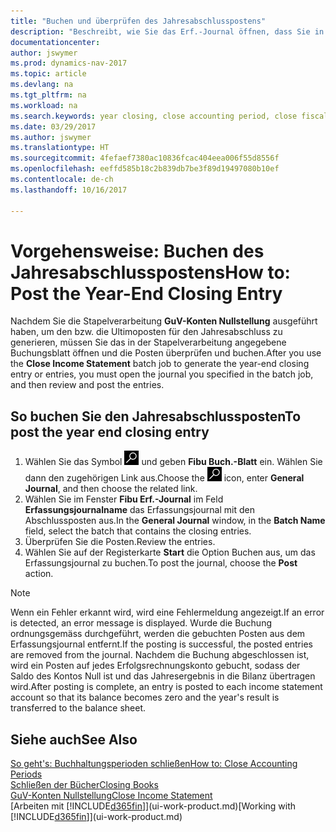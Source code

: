 ```yaml
---
title: "Buchen und überprüfen des Jahresabschlusspostens"
description: "Beschreibt, wie Sie das Erf.-Journal öffnen, dass Sie in der Stapelverarbeitung \"Jahresabschluss\" definiert haben und dann den Jahresabschlusseintrag überprüfen und buchen."
documentationcenter: 
author: jswymer
ms.prod: dynamics-nav-2017
ms.topic: article
ms.devlang: na
ms.tgt_pltfrm: na
ms.workload: na
ms.search.keywords: year closing, close accounting period, close fiscal year, bank account detailed trial balance
ms.date: 03/29/2017
ms.author: jswymer
ms.translationtype: HT
ms.sourcegitcommit: 4fefaef7380ac10836fcac404eea006f55d8556f
ms.openlocfilehash: eeffd585b18c2b839db7be3f89d19497080b10ef
ms.contentlocale: de-ch
ms.lasthandoff: 10/16/2017

---
```

# <a name="how-to-post-the-year-end-closing-entry"></a><span data-ttu-id="0675e-103">Vorgehensweise: Buchen des Jahresabschlusspostens</span><span class="sxs-lookup"><span data-stu-id="0675e-103">How to: Post the Year-End Closing Entry</span></span>
<span data-ttu-id="0675e-104">Nachdem Sie die Stapelverarbeitung **GuV-Konten Nullstellung** ausgeführt haben, um den bzw. die Ultimoposten für den Jahresabschluss zu generieren, müssen Sie das in der Stapelverarbeitung angegebene Buchungsblatt öffnen und die Posten überprüfen und buchen.</span><span class="sxs-lookup"><span data-stu-id="0675e-104">After you use the **Close Income Statement** batch job to generate the year-end closing entry or entries, you must open the journal you specified in the batch job, and then review and post the entries.</span></span>

## <a name="to-post-the-year-end-closing-entry"></a><span data-ttu-id="0675e-105">So buchen Sie den Jahresabschlussposten</span><span class="sxs-lookup"><span data-stu-id="0675e-105">To post the year end closing entry</span></span>
1. <span data-ttu-id="0675e-106">Wählen Sie das Symbol ![Nach Seite oder Bericht suchen](media/ui-search/search_small.png "Nach Seite ober Bericht suchen") und geben **Fibu Buch.-Blatt** ein. Wählen Sie dann den zugehörigen Link aus.</span><span class="sxs-lookup"><span data-stu-id="0675e-106">Choose the ![Search for Page or Report](media/ui-search/search_small.png "Search for Page or Report icon") icon, enter **General Journal**, and then choose the related link.</span></span>
2. <span data-ttu-id="0675e-107">Wählen Sie im Fenster **Fibu Erf.-Journal** im Feld **Erfassungsjournalname** das Erfassungsjournal mit den Abschlussposten aus.</span><span class="sxs-lookup"><span data-stu-id="0675e-107">In the **General Journal** window, in the **Batch Name** field, select the batch that contains the closing entries.</span></span>
3. <span data-ttu-id="0675e-108">Überprüfen Sie die Posten.</span><span class="sxs-lookup"><span data-stu-id="0675e-108">Review the entries.</span></span>
4. <span data-ttu-id="0675e-109">Wählen Sie auf der Registerkarte **Start** die Option Buchen aus, um das Erfassungsjournal zu buchen.</span><span class="sxs-lookup"><span data-stu-id="0675e-109">To post the journal, choose the **Post** action.</span></span>

> [!NOTE]  
>   <span data-ttu-id="0675e-110">Wenn ein Fehler erkannt wird, wird eine Fehlermeldung angezeigt.</span><span class="sxs-lookup"><span data-stu-id="0675e-110">If an error is detected, an error message is displayed.</span></span> <span data-ttu-id="0675e-111">Wurde die Buchung ordnungsgemäss durchgeführt, werden die gebuchten Posten aus dem Erfassungsjournal entfernt.</span><span class="sxs-lookup"><span data-stu-id="0675e-111">If the posting is successful, the posted entries are removed from the journal.</span></span> <span data-ttu-id="0675e-112">Nachdem die Buchung abgeschlossen ist, wird ein Posten auf jedes Erfolgsrechnungskonto gebucht, sodass der Saldo des Kontos Null ist und das Jahresergebnis in die Bilanz übertragen wird.</span><span class="sxs-lookup"><span data-stu-id="0675e-112">After posting is complete, an entry is posted to each income statement account so that its balance becomes zero and the year's result is transferred to the balance sheet.</span></span>

## <a name="see-also"></a><span data-ttu-id="0675e-113">Siehe auch</span><span class="sxs-lookup"><span data-stu-id="0675e-113">See Also</span></span>
[<span data-ttu-id="0675e-114">So geht's: Buchhaltungsperioden schließen</span><span class="sxs-lookup"><span data-stu-id="0675e-114">How to: Close Accounting Periods</span></span>](year-close-account-periods.md)  
[<span data-ttu-id="0675e-115">Schließen der Bücher</span><span class="sxs-lookup"><span data-stu-id="0675e-115">Closing Books</span></span>](year-close-books.md)  
[<span data-ttu-id="0675e-116">GuV-Konten Nullstellung</span><span class="sxs-lookup"><span data-stu-id="0675e-116">Close Income Statement</span></span>](year-close-income-statement.md)  
<span data-ttu-id="0675e-117">[Arbeiten mit [!INCLUDE[d365fin](includes/d365fin_md.md)]](ui-work-product.md)</span><span class="sxs-lookup"><span data-stu-id="0675e-117">[Working with [!INCLUDE[d365fin](includes/d365fin_md.md)]](ui-work-product.md)</span></span>

